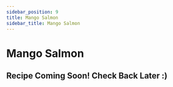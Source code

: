 ```yaml
---
sidebar_position: 9
title: Mango Salmon
sidebar_title: Mango Salmon
---
```


# Mango Salmon 

## Recipe Coming Soon! Check Back Later :)